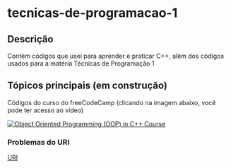 # tecnicas-de-programacao-1

## Descrição
Contém códigos que usei para aprender e praticar C++, além dos códigos usados para a matéria Técnicas de Programação 1

## Tópicos principais (em construção)
Códigos do curso do freeCodeCamp (clicando na imagem abaixo, você pode ter acesso ao vídeo)

[![Object Oriented Programming (OOP) in C++ Course](https://i.ytimg.com/vi/wN0x9eZLix4/maxresdefault.jpg)](https://www.youtube.com/watch?v=wN0x9eZLix4 "Object Oriented Programming (OOP) in C++ Course")

### Problemas do URI
[URI](https://www.urionlinejudge.com.br/judge/en/)
